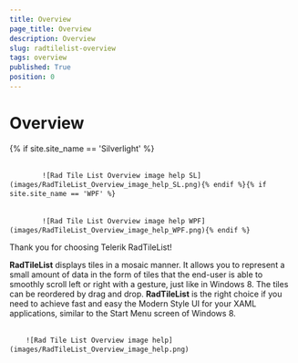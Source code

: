 ```yaml
---
title: Overview
page_title: Overview
description: Overview
slug: radtilelist-overview
tags: overview
published: True
position: 0
---
```


# Overview



{% if site.site_name == 'Silverlight' %}

               
            ![Rad Tile List Overview image help SL](images/RadTileList_Overview_image_help_SL.png){% endif %}{% if site.site_name == 'WPF' %}

               
            ![Rad Tile List Overview image help WPF](images/RadTileList_Overview_image_help_WPF.png){% endif %}

Thank you for choosing Telerik RadTileList!

__RadTileList__ displays tiles in a mosaic manner.
        It allows you to represent a small amount of data in the form of tiles that the end-user is able to smoothly scroll left or right with a gesture, just like in Windows 8.
        The tiles can be reordered by drag and drop.
        __RadTileList__ is the right choice if you need to achieve fast and easy the Modern Style UI for your XAML applications, similar to the Start Menu screen of Windows 8.
      

           
        ![Rad Tile List Overview image help](images/RadTileList_Overview_image_help.png)
